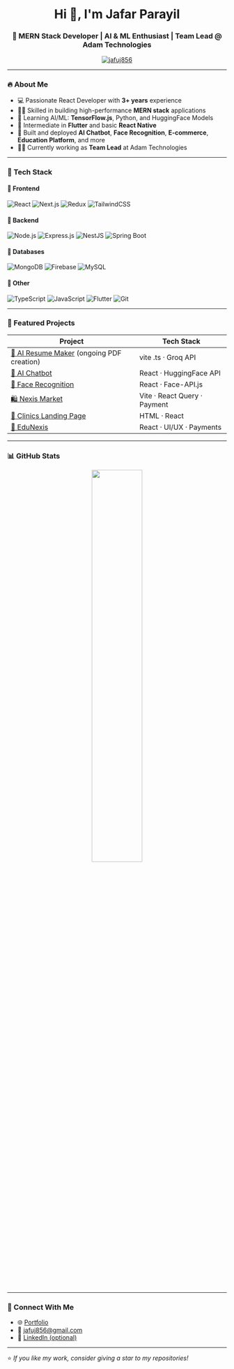 <h1 align="center">Hi 👋, I'm Jafar Parayil</h1>
<h3 align="center">🚀 MERN Stack Developer | AI & ML Enthusiast | Team Lead @ Adam Technologies</h3>

<p align="center">
  <a href="https://github.com/jafuj856"><img src="https://komarev.com/ghpvc/?username=jafuj856&label=Profile%20views&color=0e75b6&style=flat" alt="jafuj856" /></a>
</p>

---

### 🔥 About Me

- 💻 Passionate React Developer with **3+ years** experience  
- 👨‍💻 Skilled in building high-performance **MERN stack** applications  
- 🧠 Learning AI/ML: **TensorFlow.js**, Python, and HuggingFace Models  
- 📱 Intermediate in **Flutter** and basic **React Native**  
- 🚀 Built and deployed **AI Chatbot**, **Face Recognition**, **E-commerce**, **Education Platform**, and more  
- 👨‍💼 Currently working as **Team Lead** at Adam Technologies

---

### 🧰 Tech Stack

#### 🚀 Frontend
![React](https://img.shields.io/badge/React-61DAFB?style=for-the-badge&logo=react&logoColor=black)
![Next.js](https://img.shields.io/badge/Next.js-000000?style=for-the-badge&logo=nextdotjs)
![Redux](https://img.shields.io/badge/Redux-764ABC?style=for-the-badge&logo=redux)
![TailwindCSS](https://img.shields.io/badge/TailwindCSS-38B2AC?style=for-the-badge&logo=tailwind-css)

#### 🧠 Backend
![Node.js](https://img.shields.io/badge/Node.js-339933?style=for-the-badge&logo=nodedotjs&logoColor=white)
![Express.js](https://img.shields.io/badge/Express.js-404D59?style=for-the-badge)
![NestJS](https://img.shields.io/badge/NestJS-E0234E?style=for-the-badge&logo=nestjs&logoColor=white)
![Spring Boot](https://img.shields.io/badge/Spring_Boot-6DB33F?style=for-the-badge&logo=spring-boot)

#### 💾 Databases
![MongoDB](https://img.shields.io/badge/MongoDB-4EA94B?style=for-the-badge&logo=mongodb&logoColor=white)
![Firebase](https://img.shields.io/badge/Firebase-FFCA28?style=for-the-badge&logo=firebase&logoColor=black)
![MySQL](https://img.shields.io/badge/MySQL-005C84?style=for-the-badge&logo=mysql&logoColor=white)

#### 🧪 Other
![TypeScript](https://img.shields.io/badge/TypeScript-007acc?style=for-the-badge&logo=typescript&logoColor=white)
![JavaScript](https://img.shields.io/badge/JavaScript-F7DF1E?style=for-the-badge&logo=javascript&logoColor=black)
![Flutter](https://img.shields.io/badge/Flutter-02569B?style=for-the-badge&logo=flutter&logoColor=white)
![Git](https://img.shields.io/badge/Git-F05032?style=for-the-badge&logo=git&logoColor=white)

---

### 🚀 Featured Projects

| Project | Tech Stack |
|---------|------------|
| [🧠 AI Resume Maker](https://ai-resume-maker-pi.vercel.app/) (ongoing PDF creation) | vite .ts · Groq API |
| [🤖 AI Chatbot](https://jafar-portifolio.vercel.app/) | React · HuggingFace API |
| [📸 Face Recognition](https://find.clientpic.com/?user=user&id=67755f565917ea4604d0b513&userId=6772735f5917ea4604d0ae2a&waterMark=true) | React · Face-API.js |
| [🛍️ Nexis Market](http://nexis-market-panel.vercel.app) | Vite · React Query · Payment |
| [💼 Clinics Landing Page](https://clinics-landing-page.vercel.app/) | HTML · React |
| [🏫 EduNexis](https://education.owpmf.tech) | React · UI/UX · Payments |

---

### 📊 GitHub Stats



<p align="center">
  <img src="https://github-readme-stats.vercel.app/api/top-langs/?username=jafuj856&layout=compact&theme=radical" width="48%" />
</p>

---

### 🔗 Connect With Me

- 🌐 [Portfolio](https://jafar-portifolio.vercel.app/)
- 📧 jafuj856@gmail.com
- 💼 [LinkedIn (optional)](https://www.linkedin.com/in/your-link)

---

⭐️ *If you like my work, consider giving a star to my repositories!*
<!--   <img src="https://github-readme-stats.vercel.app/api?username=jafuj856&show_icons=true&theme=radical" width="48%" /> -->
